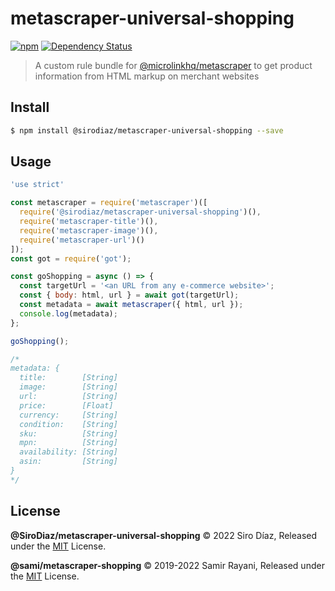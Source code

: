 # metascraper-universal-shopping

[![npm](https://img.shields.io/npm/v/@sirodiaz/metascraper-universal-shopping.svg?style=flat-square)](https://www.npmjs.com/package/@sirodiaz/metascraper-universal-shopping)
[![Dependency Status](https://david-dm.org/samirrayani/metascraper-shopping.svg?style=flat-square)](https://david-dm.org/samirrayani/metascraper-shopping)

> A custom rule bundle for [@microlinkhq/metascraper](https://github.com/microlinkhq/metascraper) to get product information from HTML markup on merchant websites

## Install

```bash
$ npm install @sirodiaz/metascraper-universal-shopping --save
```

## Usage

```javascript
'use strict'

const metascraper = require('metascraper')([
  require('@sirodiaz/metascraper-universal-shopping')(),
  require('metascraper-title')(),
  require('metascraper-image')(),
  require('metascraper-url')()
]);
const got = require('got');

const goShopping = async () => {
  const targetUrl = '<an URL from any e-commerce website>';
  const { body: html, url } = await got(targetUrl);
  const metadata = await metascraper({ html, url });
  console.log(metadata);
};

goShopping();

/*
metadata: {
  title:        [String]
  image:        [String]
  url:          [String]
  price:        [Float]
  currency:     [String]
  condition:    [String]
  sku:          [String]
  mpn:          [String]
  availability: [String]
  asin:         [String]
}
*/
```

## License

**@SiroDiaz/metascraper-universal-shopping** © 2022 Siro Díaz, Released under the [MIT](https://github.com/SiroDiaz/metascraper-universal-shopping/blob/main/LICENSE.md) License.

**@sami/metascraper-shopping** © 2019-2022 Samir Rayani, Released under the [MIT](https://github.com/samirrayani/metascraper-shopping/blob/master/LICENSE.md) License.

